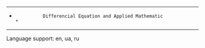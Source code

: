 ***	***	***	***	***	***	***	***	***	***	***	***	***	***	***	***	***	***	***	*
*				Differencial Equation and Applied Mathematic				*
***	***	***	***	***	***	***	***	***	***	***	***	***	***	***	***	***	***	***	*

Language support: en, ua, ru
